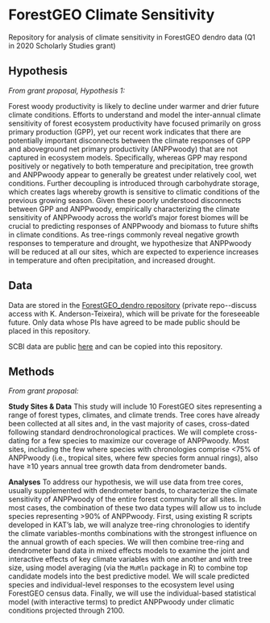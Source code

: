 # ForestGEO Climate Sensitivity

Repository for analysis of climate sensitivity in ForestGEO dendro data (Q1 in 2020 Scholarly Studies grant)

## Hypothesis
*From grant proposal, Hypothesis 1:*

Forest woody productivity is likely to decline under warmer and drier future climate conditions. Efforts to understand and model the inter-annual climate sensitivity of forest ecosystem productivity have focused primarily on gross primary production (GPP), yet our recent work indicates that there are potentially important disconnects between the climate responses of GPP and aboveground net primary productivity (ANPPwoody) that are not captured in ecosystem models. Specifically, whereas GPP may respond positively or negatively to both temperature and precipitation, tree growth and ANPPwoody appear to generally be greatest under relatively cool, wet conditions. Further decoupling is introduced through carbohydrate storage, which creates lags whereby growth is sensitive to climatic conditions of the previous growing season. Given these poorly understood disconnects between GPP and ANPPwoody, empirically characterizing the climate sensitivity of ANPPwoody across the world’s major forest biomes will be crucial to predicting responses of ANPPwoody and biomass to future shifts in climate conditions. As tree-rings commonly reveal negative growth responses to temperature and drought, we hypothesize that ANPPwoody will be reduced at all our sites, which are expected to experience increases in temperature and often precipitation, and increased drought. 

## Data

Data are stored in the [ForestGEO_dendro repository](https://github.com/EcoClimLab/ForestGEO_dendro) (private repo--discuss access with K. Anderson-Teixeira), which will be private for the foreseeable future. Only data whose PIs have agreed to be made public should be placed in this repository.

SCBI data are public [here](https://github.com/SCBI-ForestGEO/SCBI-ForestGEO-Data/tree/master/tree_cores) and can be copied into this repository.

## Methods
*From grant proposal:*

**Study Sites & Data** This study will include 10 ForestGEO sites representing a range of forest types, climates, and climate trends. Tree cores have already been collected at all sites and, in the vast majority of cases, cross-dated following standard dendrochronological practices. We will complete cross-dating for a few species to maximize our coverage of ANPPwoody. Most sites, including the few where species with chronologies comprise <75% of ANPPwoody (i.e., tropical sites, where few species form annual rings), also have ≥10 years annual tree growth data from dendrometer bands. 

**Analyses** To address our hypothesis, we will use data from tree cores, usually supplemented with dendrometer bands, to characterize the climate sensitivity of ANPPwoody of the entire forest community for all sites. In most cases, the combination of these two data types will allow us to include species representing >90% of ANPPwoody. First, using existing R scripts developed in KAT’s lab, we will analyze tree-ring chronologies to identify the climate variables-months combinations with the strongest influence on the annual growth of each species. We will then combine tree-ring and dendrometer band data in mixed effects models to examine the joint and interactive effects of key climate variables with one another and with tree size, using model averaging (via the `MuMln` package in R) to combine top candidate models into the best predictive model. We will scale predicted species and individual-level responses to the ecosystem level using ForestGEO census data. Finally, we will use the individual-based statistical model (with interactive terms) to predict ANPPwoody under climatic conditions projected through 2100.
